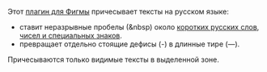 Этот [плагин для Фигмы](https://www.figma.com/community/plugin/1208197848976092561) причесывает тексты на русском языке:
- ставит неразрывные пробелы (&nbsp) около [коротких русских слов, чисел и специальных знаков](https://github.com/fed0rus/figma_plugin_for_editors/wiki).
- превращает отдельно стоящие дефисы (-) в длинные тире (—).

Причесываются только видимые тексты в выделенной зоне.
